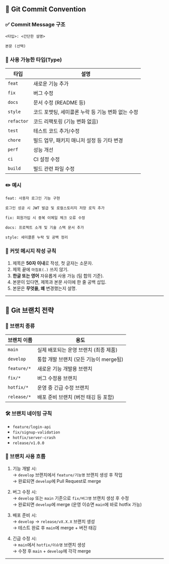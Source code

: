 ## 🧾 Git Commit Convention

### ✅ Commit Message 구조 

```
<타입>: <간단한 설명>   

본문 (선택)
```

### 📌 사용 가능한 타입(Type)

| 타입       | 설명                                   |
|------------|----------------------------------------|
| `feat`     | 새로운 기능 추가                        |
| `fix`      | 버그 수정                              |
| `docs`     | 문서 수정 (README 등)                   |
| `style`    | 코드 포맷팅, 세미콜론 누락 등 기능 변화 없는 수정 |
| `refactor` | 코드 리팩토링 (기능 변화 없음)           |
| `test`     | 테스트 코드 추가/수정                   |
| `chore`    | 빌드 업무, 패키지 매니저 설정 등 기타 변경 |
| `perf`     | 성능 개선                              |
| `ci`       | CI 설정 수정                           |
| `build`    | 빌드 관련 파일 수정                     |

### ✏️ 예시

```
feat: 사용자 로그인 기능 구현  

로그인 성공 시 JWT 발급 및 로컬스토리지 저장 로직 추가 
```

```
fix: 회원가입 시 중복 이메일 체크 오류 수정
```

```
docs: 프로젝트 소개 및 기술 스택 문서 추가
```

```
style: 세미콜론 누락 및 공백 정리
```

### 📖 커밋 메시지 작성 규칙

1. 제목은 **50자 이내**로 작성, 첫 글자는 소문자.
2. 제목 끝에 `마침표(.)` 쓰지 않기.
3. **한글 또는 영어** 자유롭게 사용 가능 (팀 합의 기준).
4. 본문이 있다면, 제목과 본문 사이에 한 줄 공백 삽입.
5. 본문은 **무엇을, 왜** 변경했는지 설명.

---

## 🌿 Git 브랜치 전략

### 📌 브랜치 종류

| 브랜치 이름   | 용도 |
|---------------|------|
| `main`        | 실제 배포되는 운영 브랜치 (최종 제품) |
| `develop`     | 통합 개발 브랜치 (모든 기능이 merge됨) |
| `feature/*`   | 새로운 기능 개발용 브랜치 |
| `fix/*`       | 버그 수정용 브랜치 |
| `hotfix/*`    | 운영 중 긴급 수정 브랜치 |
| `release/*`   | 배포 준비 브랜치 (버전 태깅 등 포함) |

### 🛠 브랜치 네이밍 규칙

- `feature/login-api`  
- `fix/signup-validation`  
- `hotfix/server-crash`  
- `release/v1.0.0`  

### 🔁 브랜치 사용 흐름

1. 기능 개발 시:  
   → `develop` 브랜치에서 `feature/기능명` 브랜치 생성 후 작업  
   → 완료되면 `develop`에 Pull Request로 merge

2. 버그 수정 시:  
   → `develop` 또는 `main` 기준으로 `fix/버그명` 브랜치 생성 후 수정  
   → 완료되면 `develop`에 merge (운영 이슈면 `main`에 바로 hotfix 가능)

3. 배포 준비 시:  
   → `develop` → `release/vX.X.X` 브랜치 생성  
   → 테스트 완료 후 `main`에 merge + 버전 태깅

4. 긴급 수정 시:  
   → `main`에서 `hotfix/이슈명` 브랜치 생성  
   → 수정 후 `main` + `develop`에 각각 merge

---